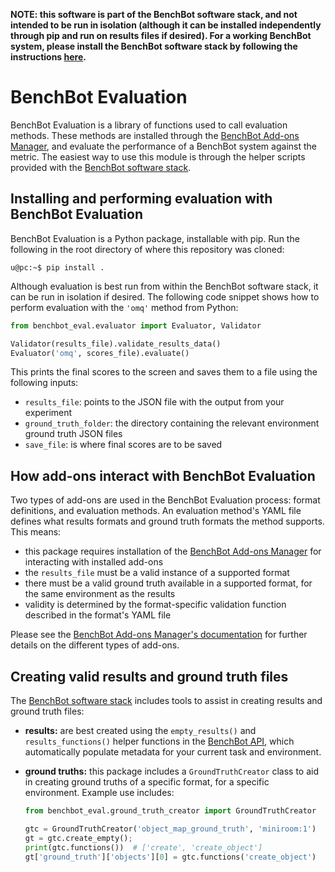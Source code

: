 **NOTE: this software is part of the BenchBot software stack, and not intended to be run in isolation (although it can be installed independently through pip and run on results files if desired). For a working BenchBot system, please install the BenchBot software stack by following the instructions [here](https://github.com/roboticvisionorg/benchbot).**

# BenchBot Evaluation

BenchBot Evaluation is a library of functions used to call evaluation methods. These methods are installed through the [BenchBot Add-ons Manager](https://github.com/roboticvisionorg/benchbot-addons), and evaluate the performance of a BenchBot system against the metric. The easiest way to use this module is through the helper scripts provided with the [BenchBot software stack](https://github.com/roboticvisionorg/benchbot).

## Installing and performing evaluation with BenchBot Evaluation

BenchBot Evaluation is a Python package, installable with pip. Run the following in the root directory of where this repository was cloned:

```
u@pc:~$ pip install .
```

Although evaluation is best run from within the BenchBot software stack, it can be run in isolation if desired. The following code snippet shows how to perform evaluation with the `'omq'` method from Python:

```python
from benchbot_eval.evaluator import Evaluator, Validator

Validator(results_file).validate_results_data()
Evaluator('omq', scores_file).evaluate()
```

This prints the final scores to the screen and saves them to a file using the following inputs:

- `results_file`: points to the JSON file with the output from your experiment
- `ground_truth_folder`: the directory containing the relevant environment ground truth JSON files
- `save_file`: is where final scores are to be saved

## How add-ons interact with BenchBot Evaluation

Two types of add-ons are used in the BenchBot Evaluation process: format definitions, and evaluation methods. An evaluation method's YAML file defines what results formats and ground truth formats the method supports. This means:

- this package requires installation of the [BenchBot Add-ons Manager](https://github.com/roboticvisionorg/benchbot_addons) for interacting with installed add-ons
- the `results_file` must be a valid instance of a supported format
- there must be a valid ground truth available in a supported format, for the same environment as the results
- validity is determined by the format-specific validation function described in the format's YAML file

Please see the [BenchBot Add-ons Manager's documentation](https://github.com/roboticvisionorg/benchbot_addons) for further details on the different types of add-ons.

## Creating valid results and ground truth files

The [BenchBot software stack](https://github.com/roboticvisionorg/benchbot) includes tools to assist in creating results and ground truth files:

- **results:** are best created using the `empty_results()` and `results_functions()` helper functions in the [BenchBot API](https://github.com/roboticvisionorg/benchbot_api), which automatically populate metadata for your current task and environment.
- **ground truths:** this package includes a `GroundTruthCreator` class to aid in creating ground truths of a specific format, for a specific environment. Example use includes:

  ```python
  from benchbot_eval.ground_truth_creator import GroundTruthCreator

  gtc = GroundTruthCreator('object_map_ground_truth', 'miniroom:1')
  gt = gtc.create_empty();
  print(gtc.functions())  # ['create', 'create_object']
  gt['ground_truth']['objects'][0] = gtc.functions('create_object')
  ```
